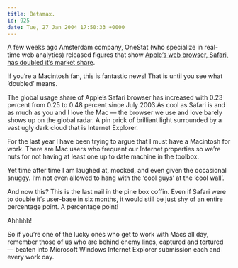 ```yaml
---
title: Betamax.
id: 925
date: Tue, 27 Jan 2004 17:50:33 +0000
---
```


A few weeks ago Amsterdam company, OneStat (who specialize in real-time web analytics) released figures that show [Apple’s web browser, Safari, has doubled it’s market share](http://www.onestat.com/html/aboutus_pressbox26.html).  

If you’re a Macintosh fan, this is fantastic news! That is until you see what ‘doubled’ means.



The global usage share of Apple’s Safari browser has increased with 0.23 percent from 0.25 to 0.48 percent since July 2003.As cool as Safari is and as much as you and I love the Mac — the browser we use and love barely shows up on the global radar. A pin prick of brilliant light surrounded by a vast ugly dark cloud that is Internet Explorer.  

For the last year I have been trying to argue that I must have a Macintosh for work. There are Mac users who frequent our Internet properties so we’re nuts for not having at least one up to date machine in the toolbox.  

Yet time after time I am laughed at, mocked, and even given the occasional snuggy. I’m not even allowed to hang with the ‘cool guys’ at the ‘cool wall’.  

And now this? This is the last nail in the pine box coffin. Even if Safari were to double it’s user-base in six months, it would still be just shy of an entire percentage point. A percentage point!  

Ahhhhh!  

So if you’re one of the lucky ones who get to work with Macs all day, remember those of us who are behind enemy lines, captured and tortured — beaten into Microsoft Windows Internet Explorer submission each and every work day.





